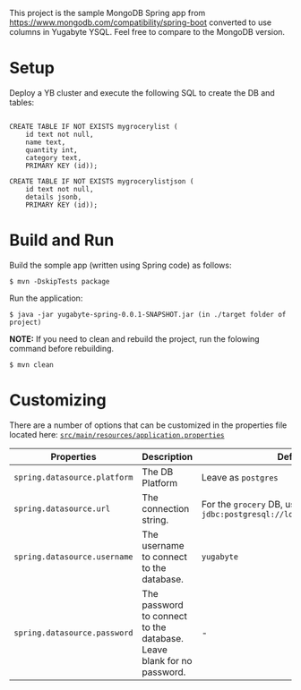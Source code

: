 This project is the sample MongoDB Spring app from https://www.mongodb.com/compatibility/spring-boot converted to use columns in Yugabyte YSQL.  Feel free to compare to the MongoDB version.

# Setup

Deploy a YB cluster and execute the following SQL to create the DB and tables:

```CREATE database grocery

CREATE TABLE IF NOT EXISTS mygrocerylist (
    id text not null,
    name text,
    quantity int,
    category text,
    PRIMARY KEY (id));

CREATE TABLE IF NOT EXISTS mygrocerylistjson (
    id text not null,
    details jsonb,
    PRIMARY KEY (id));
```


# Build and Run

Build the somple app (written using Spring code) as follows:

```
$ mvn -DskipTests package
```

Run the application:

```
$ java -jar yugabyte-spring-0.0.1-SNAPSHOT.jar (in ./target folder of project)
```

**NOTE:** If you need to clean and rebuild the project, run the folowing command before rebuilding.

```
$ mvn clean
```


# Customizing

There are a number of options that can be customized in the properties file located here:
[`src/main/resources/application.properties`](src/main/resources/application.properties)

| Properties    | Description   | Default |
| ------------- | ------------- | ------- |
| `spring.datasource.platform` | The DB Platform | Leave as `postgres` |
| `spring.datasource.url`  | The connection string. | For the `grocery` DB, use `jdbc:postgresql://localhost:5433/grocery`  |
| `spring.datasource.username` | The username to connect to the database. | `yugabyte` |
| `spring.datasource.password` | The password to connect to the database. Leave blank for no password. | - |

